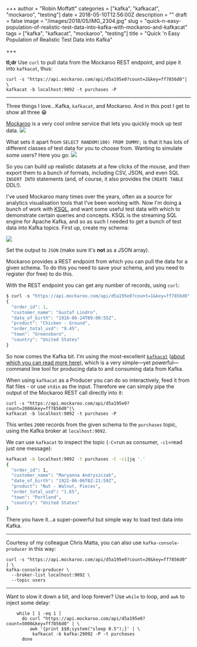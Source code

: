+++
author = "Robin Moffatt"
categories = ["kafka", "kafkacat", "mockaroo", "testing"]
date = 2018-05-10T12:56:00Z
description = ""
draft = false
image = "/images/2018/05/IMG_2304.jpg"
slug = "quick-n-easy-population-of-realistic-test-data-into-kafka-with-mockaroo-and-kafkacat"
tags = ["kafka", "kafkacat", "mockaroo", "testing"]
title = "Quick 'n Easy Population of Realistic Test Data into Kafka"

+++

**tl;dr** Use `curl` to pull data from the Mockaroo REST endpoint, and pipe it into `kafkacat`, thus: 

    curl -s "https://api.mockaroo.com/api/d5a195e0?count=2&key=ff7856d0"| \
    kafkacat -b localhost:9092 -t purchases -P

---
Three things I love…Kafka, `kafkacat`, and Mockaroo. And in this post I get to show all three 😁 

[Mockaroo](https://mockaroo.com/) is a very cool online service that lets you quickly mock up test data. 
![](/content/images/2018/05/2018-05-10_14-59-03.png)

What sets it apart from `SELECT RANDOM(100) FROM DUMMY;` is that it has lots of different classes of test data for you to choose from. Wanting to simulate some users? Here you go: 
![](/content/images/2018/05/2018-05-10_15-00-57.png)

So you can build up realistic datasets at a few clicks of the mouse, and then export them to a bunch of formats, including CSV, JSON, and even SQL `INSERT INTO` statements (and, of course, it also provides the `CREATE TABLE` DDL!). 

I've used Mockaroo many times over the years, often as a source for analytics visualisation tools that I've been working with. Now I'm doing a bunch of work with [KSQL](https://www.confluent.io/product/ksql/), and want some useful test data with which to demonstrate certain queries and concepts. KSQL is the streaming SQL engine for Apache Kafka, and so as such I needed to get a bunch of test data into Kafka topics. First up, create my schema: 

![](/content/images/2018/05/2018-05-10_15-03-51.png)

Set the output to `JSON` (make sure it's **not** as a JSON array). 

Mockaroo provides a REST endpoint from which you can pull the data for a given schema. To do this you need to save your schema, and you need to register (for free) to do this. 

With the REST endpoint you can get any number of records, using `curl`: 

```javascript
$ curl -s "https://api.mockaroo.com/api/d5a195e0?count=1&key=ff7856d0"|jq '.'
{
  "order_id": 1,
  "customer_name": "Gustaf Lindro",
  "date_of_birth": "1916-06-24T09:00:55Z",
  "product": "Chicken - Ground",
  "order_total_usd": "9.45",
  "town": "Greensboro",
  "country": "United States"
}
```

So now comes the Kafka bit. I'm using the most-excellent [`kafkacat`](https://github.com/edenhill/kafkacat/) ([about which you can read more here](https://docs.confluent.io/current/app-development/kafkacat-usage.html)), which is a very simple—yet powerful—command line tool for producing data to and consuming data from Kafka. 

When using `kafkacat` as a Producer you can do so interactively, feed it from flat files - or use `stdin` as the input. Therefore we can simply pipe the output of the Mockaroo REST call directly into it: 

```
curl -s "https://api.mockaroo.com/api/d5a195e0?count=2000&key=ff7856d0"|\
kafkacat -b localhost:9092 -t purchases -P
```

This writes `2000` records from the given schema to the `purchases` topic, using the Kafka broker at `localhost:9092`. 

We can use `kafkacat` to inspect the topic (`-C`=run as consumer, `-c1`=read just one message): 

```bash
kafkacat -b localhost:9092 -t purchases -C -c1|jq '.'
{
  "order_id": 1,
  "customer_name": "Maryanna Andryszczak",
  "date_of_birth": "1922-06-06T02:21:59Z",
  "product": "Nut - Walnut, Pieces",
  "order_total_usd": "1.65",
  "town": "Portland",
  "country": "United States"
}
```

There you have it…a super-powerful but simple way to load test data into Kafka.

---

Courtesy of my colleague Chris Matta, you can also use `kafka-console-producer` in this way: 

    curl -s "https://api.mockaroo.com/api/d5a195e0?count=20&key=ff7856d0" | \
    kafka-console-producer \
      --broker-list localhost:9092 \
      --topic users

--- 

Want to slow it down a bit, and loop forever? Use `while` to loop, and `awk` to inject some delay: 

        while [ 1 -eq 1 ]
          do curl "https://api.mockaroo.com/api/d5a195e0?count=5000&key=ff7856d0" | \
             awk '{print $$0;system("sleep 0.5");}' | \
              kafkacat -b kafka:29092 -P -t purchases
          done
